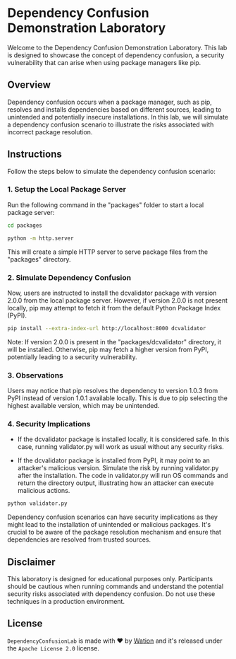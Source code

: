 # Dependency Confusion Demonstration Laboratory

Welcome to the Dependency Confusion Demonstration Laboratory. This lab is designed to showcase the concept of dependency confusion, a security vulnerability that can arise when using package managers like pip.

## Overview

Dependency confusion occurs when a package manager, such as pip, resolves and installs dependencies based on different sources, leading to unintended and potentially insecure installations. In this lab, we will simulate a dependency confusion scenario to illustrate the risks associated with incorrect package resolution.

## Instructions

Follow the steps below to simulate the dependency confusion scenario:

### 1. Setup the Local Package Server

Run the following command in the "packages" folder to start a local package server:

```bash
cd packages
```
```bash
python -m http.server
```

This will create a simple HTTP server to serve package files from the "packages" directory.

### 2. Simulate Dependency Confusion

Now, users are instructed to install the dcvalidator package with version 2.0.0 from the local package server. However, if version 2.0.0 is not present locally, pip may attempt to fetch it from the default Python Package Index (PyPI).

```bash
pip install --extra-index-url http://localhost:8000 dcvalidator
```

Note: If version 2.0.0 is present in the "packages/dcvalidator" directory, it will be installed. Otherwise, pip may fetch a higher version from PyPI, potentially leading to a security vulnerability.

### 3. Observations

Users may notice that pip resolves the dependency to version 1.0.3 from PyPI instead of version 1.0.1 available locally. This is due to pip selecting the highest available version, which may be unintended.

### 4. Security Implications

- If the dcvalidator package is installed locally, it is considered safe. In this case, running validator.py will work as usual without any security risks.

- If the dcvalidator package is installed from PyPI, it may point to an attacker's malicious version. Simulate the risk by running validator.py after the installation. The code in validator.py will run OS commands and return the directory output, illustrating how an attacker can execute malicious actions.

```bash
python validator.py
```

Dependency confusion scenarios can have security implications as they might lead to the installation of unintended or malicious packages. It's crucial to be aware of the package resolution mechanism and ensure that dependencies are resolved from trusted sources.

## Disclaimer

This laboratory is designed for educational purposes only. Participants should be cautious when running commands and understand the potential security risks associated with dependency confusion. Do not use these techniques in a production environment.

## License

`DependencyConfusionLab` is made with ♥  by [Wation](https://github.com/TheWation) and it's released under the `Apache License 2.0` license.